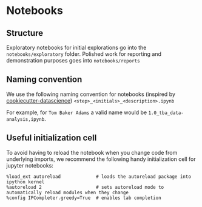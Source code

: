 # Notebooks

## Structure

Exploratory notebooks for initial explorations go into the `notebooks/exploratory` folder.
Polished work for reporting and demonstration purposes goes into `notebooks/reports`

## Naming convention

We use the following naming convention for notebooks (inspired by [cookiecutter-datascience](https://drivendata.github.io/cookiecutter-data-science/#notebooks-are-for-exploration-and-communication))
`<step>_<initials>_<description>.ipynb`

For example, for `Tom Baker Adams` a valid name would be `1.0_tba_data-analysis,ipynb`.

## Useful initialization cell

To avoid having to reload the notebook when you change code from underlying imports, we recommend the following handy initialization cell for jupyter notebooks:

```
%load_ext autoreload             # loads the autoreload package into ipython kernel
%autoreload 2                    # sets autoreload mode to automatically reload modules when they change
%config IPCompleter.greedy=True  # enables tab completion
```
